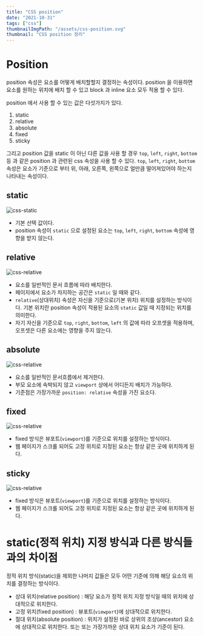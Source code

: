 ```yaml
---
title: "CSS position"
date: "2021-10-31"
tags: ["css"]
thumbnailImgPath: "/assets/css-position.svg"
thumbnail: "CSS position 정리"
---
```


# Position

position 속성은 요소를 어떻게 배치할할지 결정하는 속성이다. position 을 이용하면 요소를 원하는 위치에 배치 할 수 있고 block 과 inline 요소 모두 적용 할 수 있다.

position 에서 사용 할 수 있는 값은 다섯가지가 있다.

1. static
2. relative
3. absolute
4. fixed
5. sticky

그리고 position 값을 static 이 아닌 다른 값을 사용 할 경우 `top`, `left`, `right`, `bottom` 등 과 같은 position 과 관련된 css 속성을 사용 할 수 있다. `top`, `left`, `right`, `bottom` 속성은 요소가 기준으로 부터 위, 아래, 오른쪽, 왼쪽으로 얼만큼 떨어져있어야 하는지 나타내는 속성이다.

## static

![css-static](https://codesandbox.io/embed/position-static-htwud?fontsize=14&hidenavigation=1&module=%2Findex.css&theme=dark)

- 기본 선택 값이다.
- position 속성이 `static` 으로 설정된 요소는 `top`, `left`, `right`, `bottom` 속성에 영향을 받지 않는다.

## relative

![css-relative](https://codesandbox.io/embed/position-relative-oojqg?fontsize=14&hidenavigation=1&module=%2Findex.css&theme=dark)

- 요소를 일반적인 문서 흐름에 따라 배치한다.
- 페이지에서 요소가 차지하는 공간은 `static` 일 때와 같다.
- `relative`(상대위치) 속성은 자신을 기준으로(기본 위치) 위치를 설정하는 방식이다.
  기본 위치란 position 속성이 적용된 요소의 `static` 값일 때 지정되는 위치를 의미한다.
- 자기 자신을 기준으로 `top`, `right`, `bottom`, `left` 의 값에 따라 오프셋을 적용하며, 오프셋은 다른 요소에는 영향을 주지 않는다.

## absolute

![css-relative](https://codesandbox.io/embed/position-absolute-kt6d2?fontsize=14&hidenavigation=1&module=%2Findex.css&theme=dark)

- 요소를 일반적인 문서흐름에서 제거한다.
- 부모 요소에 속박되지 않고 `viewport` 상에서 어디든지 배치가 가능하다.
- 기준점은 가장가까운 `position: relative` 속성을 가진 요소다.

## fixed

![css-relative](https://codesandbox.io/embed/position-fixed-rndg2?fontsize=14&hidenavigation=1&module=%2Findex.css&theme=dark)

- fixed 방식은 뷰포트(`viewport`)를 기준으로 위치를 설정하는 방식이다.
- 웹 페이지가 스크롤 되어도 고정 위치로 지정된 요소는 항상 같은 곳에 위치하게 된다.

## sticky

![css-relative](https://codesandbox.io/embed/position-sticky-376mk?fontsize=14&hidenavigation=1&module=%2Findex.css&theme=dark)

- fixed 방식은 뷰포트(`viewport`)를 기준으로 위치를 설정하는 방식이다.
- 웹 페이지가 스크롤 되어도 고정 위치로 지정된 요소는 항상 같은 곳에 위치하게 된다.

# static(정적 위치) 지정 방식과 다른 방식들과의 차이점

정적 위치 방식(static)을 제외한 나머지 값들은 모두 어떤 기준에 의해 해당 요소의 위치를 결정하는 방식이다.

- 상대 위치(relative position) : 해당 요소가 정적 위치 지정 방식일 때의 위치에 상대적으로 위치한다.
- 고정 위치(fixed position) : 뷰포트(`viewport`)에 상대적으로 위치한다.
- 절대 위치(absolute position) : 위치가 설정된 바로 상위의 조상(ancestor) 요소에 상대적으로 위치한다. 또는 또는 가장가까운 상대 위치 요소가 기준이 된다.

```

```
